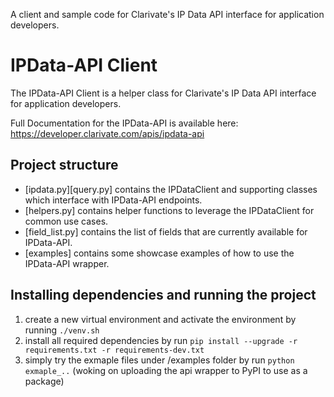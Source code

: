 A client and sample code for Clarivate's IP Data API interface for application developers.


# IPData-API Client

The IPData-API Client is a helper class for Clarivate's IP Data API interface for application developers.

Full Documentation for the IPData-API is available here: https://developer.clarivate.com/apis/ipdata-api 

## Project structure

* [ipdata.py][query.py] contains the IPDataClient and supporting classes which interface with IPData-API endpoints.
* [helpers.py] contains helper functions to leverage the IPDataClient for common use cases.
* [field_list.py] contains the list of fields that are currently available for IPData-API.
* [examples] contains some showcase examples of how to use the IPData-API wrapper.


## Installing dependencies and running the project
1. create a new virtual environment and activate the environment by running `./venv.sh`
2. install all required dependencies by run `pip install --upgrade -r requirements.txt -r requirements-dev.txt`
3. simply try the exmaple files under /examples folder by run `python exmaple_..` (woking on uploading the api wrapper to PyPI to use as a package)
